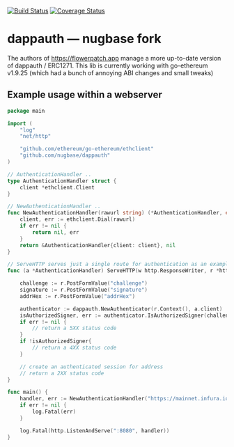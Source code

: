 [![Build Status](https://travis-ci.com/dapperlabs/dappauth.svg?branch=master)](https://travis-ci.com/dapperlabs/dappauth)
[![Coverage Status](https://coveralls.io/repos/github/dapperlabs/dappauth/badge.svg?branch=master)](https://coveralls.io/github/dapperlabs/dappauth?branch=master)
# dappauth — nugbase fork

The authors of https://flowerpatch.app manage a more up-to-date version of
dappauth / ERC1271. This lib is currently working with go-ethereum v1.9.25
(which had a bunch of annoying ABI changes and small tweaks)

## Example usage within a webserver

```Go
package main

import (
	"log"
	"net/http"

	"github.com/ethereum/go-ethereum/ethclient"
	"github.com/nugbase/dappauth"
)

// AuthenticationHandler ..
type AuthenticationHandler struct {
	client *ethclient.Client
}

// NewAuthenticationHandler ..
func NewAuthenticationHandler(rawurl string) (*AuthenticationHandler, error) {
	client, err := ethclient.Dial(rawurl)
	if err != nil {
		return nil, err
	}
	return &AuthenticationHandler{client: client}, nil
}

// ServeHTTP serves just a single route for authentication as an example
func (a *AuthenticationHandler) ServeHTTP(w http.ResponseWriter, r *http.Request) {

	challenge := r.PostFormValue("challenge")
	signature := r.PostFormValue("signature")
	addrHex := r.PostFormValue("addrHex")

	authenticator := dappauth.NewAuthenticator(r.Context(), a.client)
	isAuthorizedSigner, err := authenticator.IsAuthorizedSigner(challenge, signature, addrHex)
	if err != nil {
		// return a 5XX status code
	}
	if !isAuthorizedSigner{
		// return a 4XX status code
	}

	// create an authenticated session for address
	// return a 2XX status code
}

func main() {
	handler, err := NewAuthenticationHandler("https://mainnet.infura.io")
	if err != nil {
		log.Fatal(err)
	}

	log.Fatal(http.ListenAndServe(":8080", handler))
}
```
